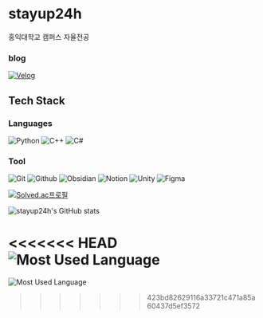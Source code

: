 # stayup24h

홍익대학교 캠퍼스 자율전공

### blog
[![Velog](https://img.shields.io/badge/Velog-1EBC8F?style=flat&logo=velog&logoColor=white)](https://velog.io/@stayup24h)

## Tech Stack
### Languages
![Python](https://img.shields.io/badge/Python-3776AB?&logo=Python&logoColor=white)
![C++](https://img.shields.io/badge/c++-%2300599C.svg?style=flat&logo=c%2B%2B&logoColor=white)
![C#](https://img.shields.io/badge/c%23-%23239120.svg?style=flat&logo=csharp&logoColor=white)

### Tool
![Git](https://img.shields.io/badge/git-F05033?style=flat&logo=git&logoColor=white)
![Github](https://img.shields.io/badge/github-000000?style=flat&logo=github&logoColor=white)
![Obsidian](https://img.shields.io/badge/Obsidian-7C3AED?style=flat&logo=obsidian&logoColor=white)
![Notion](https://img.shields.io/badge/Notion-F3F3F3?style=flat&logo=notion&logoColor=black)
![Unity](https://img.shields.io/badge/Unity-000000?style=flat&logo=unity&logoColor=white)
![Figma](https://img.shields.io/badge/Figma-F24E1E?style=flat&logo=Figma&logoColor=white)

[![Solved.ac프로필](http://mazassumnida.wtf/api/generate_badge?boj=stayup24h)](https://solved.ac/stayup24h)

![stayup24h's GitHub stats](https://github-readme-stats.vercel.app/api?username=stayup24h&show_icons=true&theme=radical)

<<<<<<< HEAD
![Most Used Language](https://github-readme-stats.vercel.app/api/top-langs/?username=stayup24h&hide=ShaderLab,HLSL&layout=compact&theme=nord&hide_border=true")
=======
![Most Used Language](https://github-readme-stats.vercel.app/api/top-langs/?username=stayup24h&hide=ShaderLab,HLSL,Mathematica&layout=compact&theme=nord&hide_border=true")
>>>>>>> 423bd82629116a33721c471a85a60437d5ef3572
